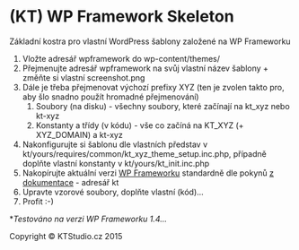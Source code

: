 # (KT) WP Framework Skeleton

Základní kostra pro vlastní WordPress šablony založené na WP Frameworku

1. Vložte adresář wpframework do wp-content/themes/
2. Přejmenujte adresář wpframework na svůj vlastní název šablony + změňte si vlastní screenshot.png
3. Dále je třeba přejmenovat výchozí prefixy XYZ (ten je zvolen takto pro, aby šlo snadno použít hromadné přejmenování) 
	1. Soubory (na disku) - všechny soubory, které začínají na kt_xyz nebo kt-xyz
	2. Konstanty a třídy (v kódu) - vše co začíná na KT_XYZ (+ XYZ_DOMAIN) a kt-xyz
4. Nakonfigurujte si šablonu dle vlastních představ v kt/yours/requires/common/kt_xyz_theme_setup.inc.php, případně doplňte vlastní konstanty v kt/yours/kt_init.inc.php 
5. Nakopírujte aktuální verzi [WP Frameworku](https://github.com/ktstudio/WP-Framework) standardně dle pokynů [z dokumentace](http://www.wpframework.cz/zaciname/) - adresář kt 
6. Upravte vzorové soubory, doplňte vlastní (kód)...
7. Profit :-)

**Testováno na verzi WP Frameworku 1.4...*

Copyright © KTStudio.cz 2015